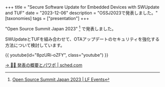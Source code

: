 +++
title = "Secure Software Update for Embedded Devices with SWUpdate and TUF"
date = "2023-12-06"
description = "OSSJ2023で発表しました。"
[taxonomies]
tags = ["presentation"]
+++

"Open Source Summit Japan 2023" [^1] で発表しました。

SWUpdateとTUFを組み合わせて、OTAアップデートのセキュリティを強化する方法について検討しています。



{{ youtube(id="8pzURi-oZFY", class="youtube") }}

[→ 🧑‍🚀 発表の概要とパワポ | sched.com](https://sched.co/1Tyr9)

[^1]: [Open Source Summit Japan 2023 | LF Events](https://events.linuxfoundation.org/archive/2023/open-source-summit-japan/)